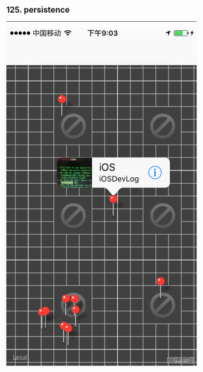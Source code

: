 ## 125. persistence
---

![125.persistence](https://github.com/iOSDevLog/iOSDevLog/raw/master/assets/img/125.persistence.png)